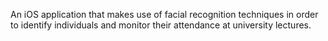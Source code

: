 An iOS application that makes use of facial recognition techniques in order to identify individuals and monitor their attendance at university lectures.
